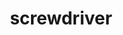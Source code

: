 ---
layout: smileys&emotion
title: screwdriver
emoji: screwdriver
permalink: 🪛.html
image: assets/img/3moji/screwdriver.png
---